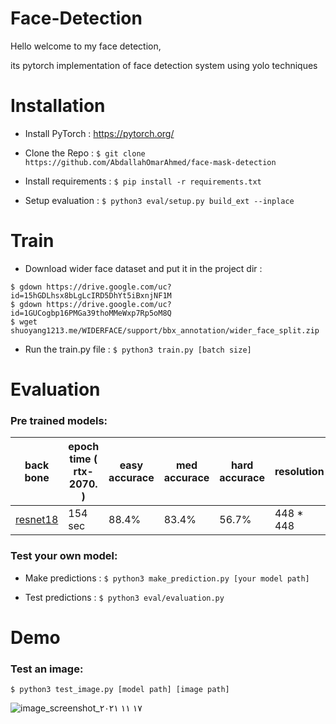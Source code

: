 # Face-Detection
Hello welcome to my face detection,

its pytorch implementation of face detection system using yolo techniques

# Installation

* Install PyTorch : https://pytorch.org/

* Clone the Repo : `$ git clone https://github.com/AbdallahOmarAhmed/face-mask-detection`

* Install requirements : `$ pip install -r requirements.txt`

* Setup evaluation : `$ python3 eval/setup.py build_ext --inplace`

# Train
* Download wider face dataset and put it in the project dir :
 ``` 
$ gdown https://drive.google.com/uc?id=15hGDLhsx8bLgLcIRD5DhYt5iBxnjNF1M
$ gdown https://drive.google.com/uc?id=1GUCogbp16PMGa39thoMMeWxp7Rp5oM8Q
$ wget shuoyang1213.me/WIDERFACE/support/bbx_annotation/wider_face_split.zip
 ```
* Run the train.py file : `$ python3 train.py [batch size]`

# Evaluation
###  Pre trained models:
back bone | epoch time ( rtx-2070. ) | easy accurace | med accurace | hard accurace | resolution
----------|------------|----------|-----------|-----------|--------
[resnet18](https://drive.google.com/file/d/1es76BbJn1Wofc9AsdR4EC123N5dE4Fyi/view?usp=sharing)|154 sec|88.4%|83.4%|56.7%|448 * 448

###  Test your own model: 

* Make predictions : `$ python3 make_prediction.py [your model path]`

* Test predictions : `$ python3 eval/evaluation.py`

# Demo

### Test an image:
`$ python3 test_image.py [model path] [image path]`

![image_screenshot_١٧ ١١ ٢٠٢١](https://user-images.githubusercontent.com/49597655/142192854-a458cc3c-b738-45fa-9c97-1e4b70ea106d.png)

